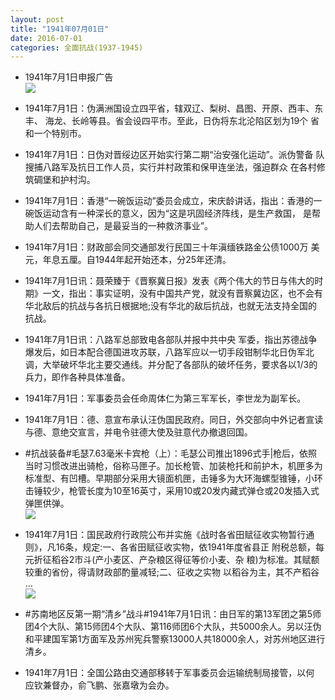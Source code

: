 ```yaml
---
layout: post
title: "1941年07月01日"
date: 2016-07-01
categories: 全面抗战(1937-1945)
---
```


<meta name="referrer" content="no-referrer" />

- 1941年7月1日申报广告 <br/><img src="https://ww3.sinaimg.cn/large/aca367d8jw1f5esx7rmnpj20gp0haacj.jpg" />

- 1941年7月1日：伪满洲国设立四平省，辖双辽、梨树、昌图、开原、西丰、东丰、 海龙、长岭等县。省会设四平市。至此，日伪将东北沦陷区划为19个 省和一个特别市。 

- 1941年7月1日：日伪对晋绥边区开始实行第二期“治安强化运动”。派伪警备 队搜捕八路军及抗日工作人员，实行并村政策和保甲连坐法，强迫群众 在各村修筑碉堡和护村沟。 

- 1941年7月1日：香港“一碗饭运动”委员会成立，宋庆龄讲话，指出：香港的一 碗饭运动含有一种深长的意义，因为“这是巩固经济阵线，是生产救国， 是帮助人们去帮助自己，是最妥当的一种救济事业”。 

- 1941年7月1日：财政部会同交通部发行民国三十年滇缅铁路金公债1000万 美元，年息五厘。自1944年起开始还本，分25年还清。 

- 1941年7月1日讯：聂荣臻于《晋察冀日报》发表《两个伟大的节日与伟大的时期》一文，指出：事实证明，没有中国共产党，就没有晋察冀边区，也不会有华北敌后的抗战与各抗日根据地;没有华北的敌后抗战，也就无法支持全国的抗战。 

- 1941年7月1日讯：八路军总部致电各部队并报中共中央 军委，指出苏德战争爆发后，如日本配合德国进攻苏联，八路军应以一切手段钳制华北日伪军北调，大举破坏华北主要交通线。并分配了各部队的破坏任务，要求各以1/3的兵力，即作各种具体准备。 

- 1941年7月1日：军事委员会任命周体仁为第三军军长，李世龙为副军长。 

- 1941年7月1日：德、意宣布承认汪伪国民政府。同日，外交部向中外记者宣读 与德、意绝交宣言，并电令驻德大使及驻意代办撤退回国。 

- #抗战装备#毛瑟7.63毫米卡宾枪（上）：毛瑟公司推出1896式手|枪后，依照当时习惯改进出骑枪，俗称马匣子。加长枪管、加装枪托和前护木，机匣多为标准型、有凹槽。早期部分采用大镜面机匣，击锤多为大环海螺型锥锤，小环击锤较少，枪管长度为10至16英寸，采用10或20发内藏式弹仓或20发插入式弹匣供弹。 <br/><img src="https://ww2.sinaimg.cn/large/aca367d8jw1f5e6evq07xj20g50zb46c.jpg" />

- 1941年7月1日：国民政府行政院公布并实施《战时各省田赋征收实物暂行通则》，凡16条，规定:一、各省田赋征收实物，依1941年度省县正 附税总额，每元折征稻谷2市斗(产小麦区、产杂粮区得征等价小麦、杂 粮)为标准。其赋额较重的省份，得请财政部酌量减轻;二、征收之实物 以稻谷为主，其不产稻谷 ... <br/><img src="https://ww1.sinaimg.cn/large/aca367d8jw1f5e4oj484tj20c80gsacm.jpg" />

- #苏南地区反第一期“清乡”战斗#1941年7月1日讯：由日军的第13军团之第5师团4个大队、第15师团4个大队、第116师团6个大队，共5000余人。另以汪伪和平建国军第1方面军及苏州宪兵警察13000人共18000余人，对苏州地区进行清乡。 

- 1941年7月1日：全国公路由交通部移转于军事委员会运输统制局接管，以何 应钦兼督办，俞飞鹏、张嘉墩为会办。 

